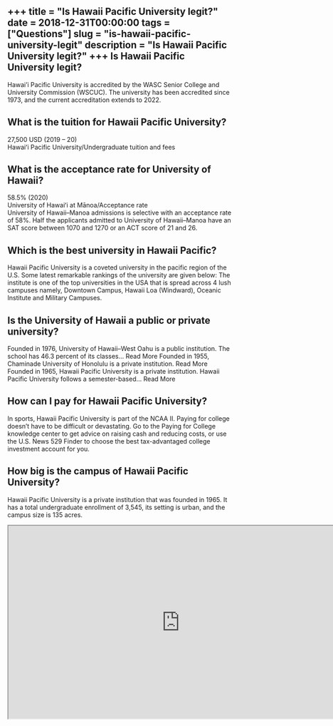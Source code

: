 +++
title = "Is Hawaii Pacific University legit?"
date = 2018-12-31T00:00:00
tags = ["Questions"]
slug = "is-hawaii-pacific-university-legit"
description = "Is Hawaii Pacific University legit?"
+++
Is Hawaii Pacific University legit?
-----------------------------------

Hawai’i Pacific University is accredited by the WASC Senior College and University Commission (WSCUC). The university has been accredited since 1973, and the current accreditation extends to 2022.

What is the tuition for Hawaii Pacific University?
--------------------------------------------------

27,500 USD (2019 – 20)  
Hawaiʻi Pacific University/Undergraduate tuition and fees

What is the acceptance rate for University of Hawaii?
-----------------------------------------------------

58.5% (2020)  
University of Hawaiʻi at Mānoa/Acceptance rate  
University of Hawaii–Manoa admissions is selective with an acceptance rate of 58%. Half the applicants admitted to University of Hawaii–Manoa have an SAT score between 1070 and 1270 or an ACT score of 21 and 26.

Which is the best university in Hawaii Pacific?
-----------------------------------------------

Hawaii Pacific University is a coveted university in the pacific region of the U.S. Some latest remarkable rankings of the university are given below: The institute is one of the top universities in the USA that is spread across 4 lush campuses namely, Downtown Campus, Hawaii Loa (Windward), Oceanic Institute and Military Campuses.

Is the University of Hawaii a public or private university?
-----------------------------------------------------------

Founded in 1976, University of Hawaii–West Oahu is a public institution. The school has 46.3 percent of its classes… Read More Founded in 1955, Chaminade University of Honolulu is a private institution. Read More Founded in 1965, Hawaii Pacific University is a private institution. Hawaii Pacific University follows a semester-based… Read More

How can I pay for Hawaii Pacific University?
--------------------------------------------

In sports, Hawaii Pacific University is part of the NCAA II. Paying for college doesn’t have to be difficult or devastating. Go to the Paying for College knowledge center to get advice on raising cash and reducing costs, or use the U.S. News 529 Finder to choose the best tax-advantaged college investment account for you.

How big is the campus of Hawaii Pacific University?
---------------------------------------------------

Hawaii Pacific University is a private institution that was founded in 1965. It has a total undergraduate enrollment of 3,545, its setting is urban, and the campus size is 135 acres.

<iframe allow="accelerometer; autoplay; clipboard-write; encrypted-media; gyroscope; picture-in-picture" allowfullscreen="" class="__youtube_prefs__  epyt-is-override  no-lazyload" data-no-lazy="1" data-origheight="433" data-origwidth="770" data-skipgform_ajax_framebjll="" height="433" id="_ytid_36704" loading="lazy" src="https://www.youtube.com/embed/sl-i_8whz9M?enablejsapi=1&autoplay=0&cc_load_policy=0&cc_lang_pref=&iv_load_policy=1&loop=0&modestbranding=0&rel=1&fs=1&playsinline=0&autohide=2&theme=dark&color=red&controls=1&" title="YouTube player" width="770"></iframe>